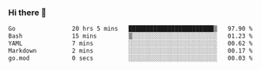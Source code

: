 ### Hi there 👋

<!--
**yeya24/yeya24** is a ✨ _special_ ✨ repository because its `README.md` (this file) appears on your GitHub profile.

Here are some ideas to get you started:

- 🔭 I’m currently working on ...
- 🌱 I’m currently learning ...
- 👯 I’m looking to collaborate on ...
- 🤔 I’m looking for help with ...
- 💬 Ask me about ...
- 📫 How to reach me: ...
- 😄 Pronouns: ...
- ⚡ Fun fact: ...
-->

<!--START_SECTION:waka-->

```txt
Go                20 hrs 5 mins   ████████████████████████▒   97.90 %
Bash              15 mins         ▒░░░░░░░░░░░░░░░░░░░░░░░░   01.23 %
YAML              7 mins          ░░░░░░░░░░░░░░░░░░░░░░░░░   00.62 %
Markdown          2 mins          ░░░░░░░░░░░░░░░░░░░░░░░░░   00.17 %
go.mod            0 secs          ░░░░░░░░░░░░░░░░░░░░░░░░░   00.03 %
```

<!--END_SECTION:waka-->
